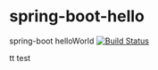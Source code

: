 # spring-boot-hello
spring-boot helloWorld
[![Build Status](https://travis-ci.org/pengttyy/spring-boot-hello.svg?branch=master)](https://travis-ci.org/pengttyy/spring-boot-hello)

tt
test

